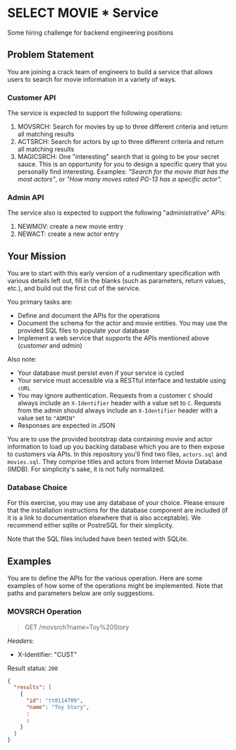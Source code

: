 # SELECT MOVIE * Service
Some hiring challenge for backend engineering positions

## Problem Statement

You are joining a crack team of engineers to build a service that allows users to search
for movie information in a variety of ways.

### Customer API
The service is expected to support the following operations:

1. MOVSRCH: Search for movies by up to three different criteria and return all matching results
2. ACTSRCH: Search for actors by up to three different criteria and return all matching results
3. MAGICSRCH: One "interesting" search that is going to be your secret sauce. This is an
   opportunity for you to design a specific query that you personally find interesting.
   Examples: _"Search for the movie that has the most actors"_, or
   _"How many moves rated PG-13 has a specific actor"._

### Admin API
The service also is expected to support the following "administrative" APIs:

1. NEWMOV: create a new movie entry
2. NEWACT: create a new actor entry

## Your Mission
You are to start with this early version of a rudimentary specification with various details
left out, fill in the blanks (such as parameters, return values, etc.), and build out the
first cut of the service.

You primary tasks are:

* Define and document the APIs for the operations
* Document the schema for the actor and movie entities. You may use the provided SQL files to
  populate your database
* Implement a web service that supports the APIs mentioned above (_customer_ and _admin_)

Also note:

* Your database must persist even if your service is cycled
* Your service must accessible via a RESTful interface and testable using `cURL`
* You may ignore authentication. Requests from a customer `C` should always include an
  `X-Identifier` header with a value set to `C`. Requests from the admin should always include
  an `X-Identifier` header with a value set to `"ADMIN"`
* Responses are expected in JSON

You are to use the provided bootstrap data containing movie and actor information to load up
you backing database which you are to then expose to customers via APIs. In this repository you'll
find two files, `actors.sql` and `movies.sql`. They comprise titles and actors from Internet Movie
Database (IMDB). For simplicity's sake, it is not fully normalized.

### Database Choice

For this exercise, you may use any database of your choice. Please ensure that the installation
instructions for the database component are included (if it is a link to documentation elsewhere
that is also acceptable). We recommend either sqlite or PostreSQL for their simplicity.

Note that the SQL files included have been tested with SQLite.

## Examples

You are to define the APIs for the various operation. Here are some examples of how some of the operations
might be implemented. Note that paths and parameters below are only suggestions.

### MOVSRCH Operation

> GET /movsrch?name=Toy%20Story

_Headers_:
* X-Identifier: "CUST"

Result status: `200`

```json
{
  "results": [
    {
      "id": "tt0114709",
      "name": "Toy Story",
      :
      :
    }
  ]
}
```
